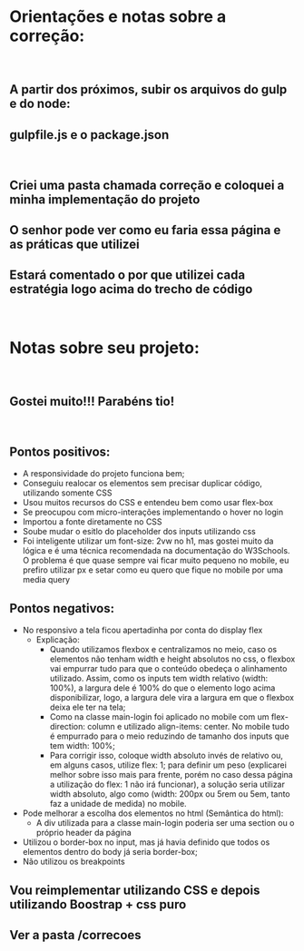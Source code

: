 # Orientações e notas sobre a correção:

<br />

## A partir dos próximos, subir os arquivos do gulp e do node: 
## gulpfile.js e o package.json

<br>

## Criei uma pasta chamada correção e coloquei a minha implementação do projeto
## O senhor pode ver como eu faria essa página e as práticas que utilizei
## Estará comentado o por que utilizei cada estratégia logo acima do trecho de código

<br>

# Notas sobre seu projeto:

<br>

## Gostei muito!!! Parabéns tio!

<br>

## Pontos positivos:
- A responsividade do projeto funciona bem;
- Conseguiu realocar os elementos sem precisar duplicar código, utilizando somente CSS
- Usou muitos recursos do CSS e entendeu bem como usar flex-box
- Se preocupou com micro-interações implementando o hover no login
- Importou a fonte diretamente no CSS
- Soube mudar o esitlo do placeholder dos inputs utilizando css
- Foi inteligente utilizar um font-size: 2vw no h1, mas gostei muito da lógica e é uma técnica recomendada na documentação do W3Schools. O problema é que quase sempre vai ficar muito pequeno no mobile, eu prefiro utilizar px e setar como eu quero que fique no mobile por uma media query



## Pontos negativos:
- No responsivo a tela ficou apertadinha por conta do display flex
  - Explicação:
    - Quando utilizamos flexbox e centralizamos no meio, caso os elementos não tenham width e height absolutos no css, o flexbox vai empurrar tudo para que o conteúdo obedeça o alinhamento utilizado. Assim, como os inputs tem width relativo (width: 100%), a largura dele é 100% do que o elemento logo acima disponibilizar, logo, a largura dele vira a largura em que o flexbox deixa ele ter na tela;
    - Como na classe main-login foi aplicado no mobile com um flex-direction: column e utilizado align-items: center. No mobile tudo é empurrado para o meio reduzindo de tamanho dos inputs que tem width: 100%;
    - Para corrigir isso, coloque width absoluto invés de relativo ou, em alguns casos, utilize flex: 1; para definir um peso (explicarei melhor sobre isso mais para frente, porém no caso dessa página a utilização do flex: 1 não irá funcionar), a solução seria utilizar width absoluto, algo como (width: 200px ou 5rem ou 5em, tanto faz a unidade de medida) no mobile.
- Pode melhorar a escolha dos elementos no html (Semântica do html):
  - A div utilizada para a classe main-login poderia ser uma section ou o próprio header da página
- Utilizou o border-box no input, mas já havia definido que todos os elementos dentro do body já seria border-box;
- Não utilizou os breakpoints


## Vou reimplementar utilizando CSS e depois utilizando Boostrap + css puro
## Ver a pasta /correcoes
